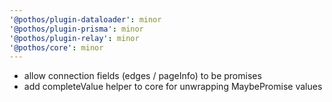 ```yaml
---
'@pothos/plugin-dataloader': minor
'@pothos/plugin-prisma': minor
'@pothos/plugin-relay': minor
'@pothos/core': minor
---
```


- allow connection fields (edges / pageInfo) to be promises
- add completeValue helper to core for unwrapping MaybePromise values

